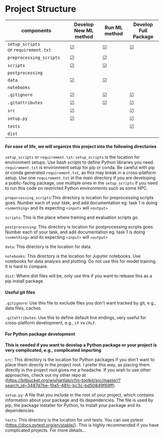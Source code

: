 # Project Structure

| components                                | Develop New ML method | Run ML method | Develop Full Package |
| ----------------------------------------- | --------------------- | ------------- | -------------------- |
| `setup_scripts` or `requirement.txt` | ☑                    | ☑            | ☑                   |
| `preprocessing_scripts`                 | ☑                    | ☑            |                      |
| `scripts`                              | ☑                    | ☑            |                      |
| `postprocessing`                        |                       |               |                      |
| `data`                                  | ☑                    | ☑            |                      |
| `notebooks`                             |                       |               |                      |
| `.gitignore`                            | ☑                    | ☑            | ☑                   |
| `.gitattributes`                        | ☑                    | ☑            | ☑                   |
| `src`                                  | ☑                    |               | ☑                   |
| `setup.py`                              | ☑                    |               | ☑                   |
| `tests`                                 |                       |               | ☑                   |
| `dist`                                  |                       |               |                      |

#### For ease of life, we will organize this project into the following directories

`setup_scripts` or `requirement.txt`: `setup_scripts` is the location for environment setups. Use bash scripts to define Python libraries you need. `requirement.txt` is environment setup for pip or conda. Be careful with pip or conda generated `requirement.txt`, as this may break in a cross-platform setup. Use one `requirement.txt` in the main directory if you are developing a public-facing package, use multiple ones in the `setup_scripts` if you need to run this code on restricted Python environments such as some HPC.

`preporcessing_scripts`:This directory is location for  preprocessing scripts goes. Number each of your task, and add documentation eg. task 1 is doing `<something>` and its expecting `<input>` will `<output>`

`scripts`: This is the place where training and evaluation scripts go.

`postprocessing`: This directory is location for postprocessing scripts goes. Number each of your task, and add documentation eg. task 1 is doing `<something>` and its expecting `<input>` will `<output>`

`data`: This directory is the location for data.

`notebooks`: This directory is the location for Jupyter notebooks. Use notebooks for data analysis and plotting. Do not use this for model training. It is hard to compare.

`dist`: Where dist files will be, only use this if you want to release this as a pip install package.

#### Useful git files

`.gitignore`: Use this file to exclude files you don't want tracked by git, e.g., data files, caches.

`.gitattributes`: Use this to define default line endings, very useful for cross-platform development, e.g., `LF` vs `CRLF`.

#### For Python package development

**This is needed if you want to develop a Python package or your project is very complicated, e.g., complicated importing**

`src`: This directory is the location for Python packages if you don't want to place them directly in the project root. I prefer this way, as placing them directly in the project root gives me a headache. If you wish to use other approaches, check out my other repo at (<https://bitbucket.org/wishartlab/cfm-toolkit/src/master/?search_id=3487d7be-19a5-481c-bc3c-bd50849f69ff>).

`setup.py`: A file that you include in the root of your project, which contains information about your package and its dependencies. The file is used by pip, the package installer for Python, to install your package and its dependencies.

`tests`: This directory is the location for unit tests. You can use pytest (<https://docs.pytest.org/en/stable/>). This is highly recommended if you have complicated projects. For more details...
